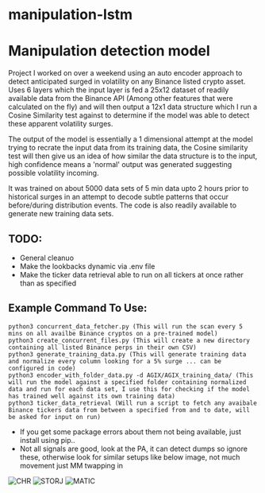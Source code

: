 # manipulation-lstm



# Manipulation detection model

Project I worked on over a weekend using an auto encoder approach to detect
anticipated surged in volatility on any Binance listed crypto asset. Uses 6 
layers which the input layer is fed a 25x12 dataset of readily available data
from the Binance API (Among other features that were calculated on the fly) and
will then output a 12x1 data structure which I run a Cosine Similarity test against
to determine if the model was able to detect these apparent volatility surges.

The output of the model is essentially a 1 dimensional attempt at the model trying to
recrate the input data from its training data, the Cosine similarity test will then give
us an idea of how similar the data structure is to the input, high confidence means a 'normal'
output was generated suggesting possible volatility incoming.

It was trained on about 5000 data sets of 5 min data upto 2 hours prior to historical
surges in an attempt to decode subtle patterns that occur before/during distribution
events. The code is also readily available to generate new training data sets.

## TODO:
- General cleanuo
- Make the lookbacks dynamic via .env file
- Make the ticker data retrieval able to run on all tickers at once rather than as specified

## Example Command To Use:

```
python3 concurrent_data_fetcher.py (This will run the scan every 5 mins on all availbe Binance cryptos on a pre-trained model)
python3 create_concurrent_files.py (This will create a new directory containing all listed Binance perps in their own CSV)
python3 generate_training_data.py (This will generate training data and normalize every column looking for a 5% surge ... can be configured in code)
python3 encoder_with_folder_data.py -d AGIX/AGIX_training_data/ (This will run the model against a specified folder containing normalized data and run for each data set, I use this for checking if the model has trained well against its own training data)
python3 ticker_data_retrieval (Will run a script to fetch any avaibale Binance tickers data from between a specified from and to date, will be asked for input on run)
```

- If you get some package errors about them not being available, just install using pip..
- Not all signals are good, look at the PA, it can detect dumps so ignore these, otherwise look for similar setups like below image, not much movement just MM twapping in


![CHR](https://i.imgur.com/eYUU8Fq.png)
![STORJ](https://i.imgur.com/6ovde4I.png)
![MATIC](https://i.imgur.com/EfuPxkt.png)
